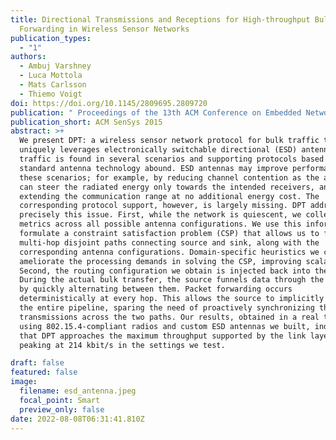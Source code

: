 ```yaml
---
title: Directional Transmissions and Receptions for High-throughput Bulk
  Forwarding in Wireless Sensor Networks
publication_types:
  - "1"
authors:
  - Ambuj Varshney
  - Luca Mottola
  - Mats Carlsson
  - Thiemo Voigt
doi: https://doi.org/10.1145/2809695.2809720
publication: " Proceedings of the 13th ACM Conference on Embedded Networked Sensor Systems"
publication_short: ACM SenSys 2015
abstract: >+
  We present DPT: a wireless sensor network protocol for bulk traffic that
  uniquely leverages electronically switchable directional (ESD) antennas. Bulk
  traffic is found in several scenarios and supporting protocols based on
  standard antenna technology abound. ESD antennas may improve performance in
  these scenarios; for example, by reducing channel contention as the antenna
  can steer the radiated energy only towards the intended receivers, and by
  extending the communication range at no additional energy cost. The
  corresponding protocol support, however, is largely missing. DPT addresses
  precisely this issue. First, while the network is quiescent, we collect link
  metrics across all possible antenna configurations. We use this information to
  formulate a constraint satisfaction problem (CSP) that allows us to find two
  multi-hop disjoint paths connecting source and sink, along with the
  corresponding antenna configurations. Domain-specific heuristics we conceive
  ameliorate the processing demands in solving the CSP, improving scalability.
  Second, the routing configuration we obtain is injected back into the network.
  During the actual bulk transfer, the source funnels data through the two paths
  by quickly alternating between them. Packet forwarding occurs
  deterministically at every hop. This allows the source to implicitly "clock"
  the entire pipeline, sparing the need of proactively synchronizing the
  transmissions across the two paths. Our results, obtained in a real testbed
  using 802.15.4-compliant radios and custom ESD antennas we built, indicate
  that DPT approaches the maximum throughput supported by the link layer,
  peaking at 214 kbit/s in the settings we test.

draft: false
featured: false
image:
  filename: esd_antenna.jpeg
  focal_point: Smart
  preview_only: false
date: 2022-08-08T06:31:41.810Z
---
```

